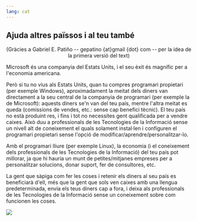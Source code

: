 ```yaml
---
lang: cat
---
```





<h2>Ajuda altres païssos i al teu també</h2>

<center>(Gràcies a Gabriel E. Patiño -- gepatino {at}gmail {dot} com -- 
per la idea de la primera versió del text)</center>

Microsoft és una companyia del Estats Units, i el seu èxit és 
magnífic per a l'economia americana.

Però si tu no vius als Estats Units, quan tu compres programari 
propietari (per exemple Windows), aproximadament la meitat dels diners 
van directament a la seu central de la companyia de programari (per 
exemple la de Microsoft): aquests diners se'n van del teu país, mentre 
l'altra meitat es queda (comissions de vendes, etc.: sense cap benefici 
tècnic). El teu país no està produint res, i fins i tot no necessites 
gent qualificada per a vendre caixes. Això duu a professionals de les 
Tecnologies de la Informació sense un nivell alt de coneixement el quals 
solament instal·len i configuren el programari propietari sense l'opció 
de modificar/aprendre/personalitzar-lo.

Amb el programari lliure (per exemple Linux), la economia (i el 
coneixement dels professionals de les Tecnologies de la Informació) del 
teu país pot millorar, ja que hi hauria un munt de petites/mitjanes 
empreses per a personalitzar solucions, donar suport, fer de 
consultores, etc.

La gent que sàpiga com fer les coses i retenir els diners al seu país 
es beneficiarà d'ell, més que la gent que sols ven caixes amb una 
llengua predeterminada, envia els teus diners cap a fora, i deixa als 
professionals de les Tecnologies de la Informació sense un coneixement 
sobre com funcionen les coses.

<img src="Images/earth.png" />




